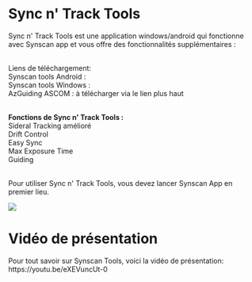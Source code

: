 <H1> Sync n' Track Tools </H1>
Sync n' Track Tools est une application windows/android qui fonctionne avec Synscan app et vous offre des fonctionnalités supplémentaires : <br>
<br>

Liens de téléchargement: <br>
Synscan tools Android :    <br>
Synscan tools Windows :   <br>
AzGuiding ASCOM : à télécharger via le lien plus haut<br><br>


<b>Fonctions de Sync n' Track Tools :</b><br>
Sideral Tracking amélioré<br> 
Drift Control<br>
Easy Sync <br>
Max Exposure Time<br>
Guiding<br>

<br>
Pour utiliser Sync n' Track Tools, vous devez lancer Synscan App en premier lieu.<br>

![](https://github.com/AstrAuDobson/SynscanTools/blob/main/Capture_1.png)

<H1> Vidéo de présentation</H1>
Pour tout savoir sur Synscan Tools, voici la vidéo de présentation: <br>
https://youtu.be/eXEVuncUt-0
